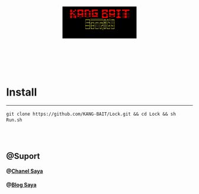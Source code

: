 
<br><br>
<p align="center">
<img src="Img/68747470733a2f2f6b2e746f7034746f702e696f2f705f3139303834336d7232312e6a7067.jpeg" width="200">
<br><br>
<img src=""><br><br><br><br>

# Install 




-------------------------------------------------------------------------

    git clone https://github.com/KANG-BAIT/Lock.git && cd Lock && sh Run.sh





<br><br>



<h2>@Suport</h2>

<h4>@<a href="https://youtube.com/c/KangBaIT">Chanel Saya</a></h4>


<h4>@<a href="https://kang-bait.blogspot.com">Blog Saya</a></h4>


